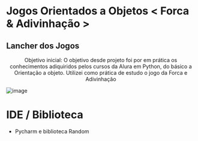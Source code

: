 # Jogos Orientados a Objetos < Forca & Adivinhação >
## Lancher dos Jogos

<p align="center">
    Objetivo inicial: O objetivo desde projeto foi por em prática os conhecimentos adiquiridos pelos cursos da Alura em Python, do básico a Orientação a objeto. Utilizei como prática de estudo o jogo da Forca e Adivinhação</p>
    
![image](https://user-images.githubusercontent.com/49988034/155247208-b7c33794-e99c-400e-9987-f0c4ea161044.png)

IDE / Biblioteca
=================
<!--ts-->
   * Pycharm e biblioteca Random
<!--te-->
